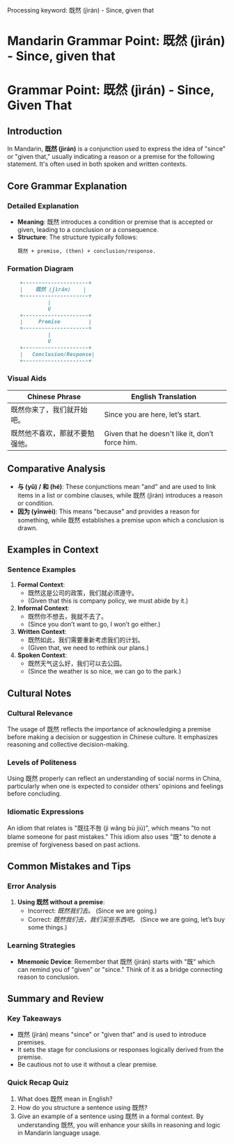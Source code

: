 Processing keyword: 既然 (jìrán) - Since, given that
# Mandarin Grammar Point: 既然 (jìrán) - Since, given that
# Grammar Point: 既然 (jìrán) - Since, Given That
## Introduction
In Mandarin, **既然 (jìrán)** is a conjunction used to express the idea of "since" or "given that," usually indicating a reason or a premise for the following statement. It's often used in both spoken and written contexts.
## Core Grammar Explanation
### Detailed Explanation
- **Meaning**: 既然 introduces a condition or premise that is accepted or given, leading to a conclusion or a consequence.
- **Structure**: The structure typically follows:
  ```
  既然 + premise, (then) + conclusion/response.
  ```
### Formation Diagram
```markdown
    +---------------------+
    |    既然 (jìrán)    |  
    +---------------------+
             |
             V
    +---------------------+
    |     Premise         |
    +---------------------+
             |
             V
    +---------------------+
    |   Conclusion/Response|
    +---------------------+
```
### Visual Aids
| Chinese Phrase      | English Translation        |
|---------------------|----------------------------|
| 既然你来了，我们就开始吧。 | Since you are here, let’s start. |
| 既然他不喜欢，那就不要勉强他。 | Given that he doesn't like it, don’t force him. |
## Comparative Analysis
- **与 (yǔ) / 和 (hé)**: These conjunctions mean "and" and are used to link items in a list or combine clauses, while 既然 (jìrán) introduces a reason or condition.
- **因为 (yīnwèi)**: This means "because" and provides a reason for something, while 既然 establishes a premise upon which a conclusion is drawn.
## Examples in Context
### Sentence Examples
1. **Formal Context**:
   - 既然这是公司的政策，我们就必须遵守。
   - (Given that this is company policy, we must abide by it.)
2. **Informal Context**:
   - 既然你不想去，我就不去了。
   - (Since you don’t want to go, I won’t go either.)
3. **Written Context**:
   - 既然如此，我们需要重新考虑我们的计划。
   - (Given that, we need to rethink our plans.)
4. **Spoken Context**:
   - 既然天气这么好，我们可以去公园。
   - (Since the weather is so nice, we can go to the park.)
## Cultural Notes
### Cultural Relevance
The usage of 既然 reflects the importance of acknowledging a premise before making a decision or suggestion in Chinese culture. It emphasizes reasoning and collective decision-making.
### Levels of Politeness
Using 既然 properly can reflect an understanding of social norms in China, particularly when one is expected to consider others' opinions and feelings before concluding.
### Idiomatic Expressions
An idiom that relates is "既往不咎 (jì wǎng bù jiū)", which means "to not blame someone for past mistakes." This idiom also uses "既" to denote a premise of forgiveness based on past actions.
## Common Mistakes and Tips
### Error Analysis
1. **Using 既然 without a premise**:
   - Incorrect: *既然我们去。* (Since we are going.)
   - Correct: *既然我们去，我们买些东西吧。* (Since we are going, let’s buy some things.)
### Learning Strategies
- **Mnemonic Device**: Remember that 既然 (jìrán) starts with "既" which can remind you of "given" or "since." Think of it as a bridge connecting reason to conclusion.
## Summary and Review
### Key Takeaways
- 既然 (jìrán) means "since" or "given that" and is used to introduce premises.
- It sets the stage for conclusions or responses logically derived from the premise.
- Be cautious not to use it without a clear premise.
### Quick Recap Quiz
1. What does 既然 mean in English?
2. How do you structure a sentence using 既然?
3. Give an example of a sentence using 既然 in a formal context. 
By understanding 既然, you will enhance your skills in reasoning and logic in Mandarin language usage.
